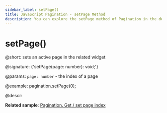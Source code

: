 ```yaml
---
sidebar_label: setPage()
title: JavaScript Pagination - setPage Method 
description: You can explore the setPage method of Pagination in the documentation of the DHTMLX JavaScript UI library. Browse developer guides and API reference, try out code examples and live demos, and download a free 30-day evaluation version of DHTMLX Suite 7.
---
```


# setPage()

@short: sets an active page in the related widget

@signature: {'setPage(page: number): void;'}

@params:
`page: number` - the index of a page

@example:
pagination.setPage(0);

@descr:

**Related sample**: [Pagination. Get / set page index](https://snippet.dhtmlx.com/qepjgf7h)

[comment]: # (@related: pagination/usage.md#settinggetting-the-active-page)
